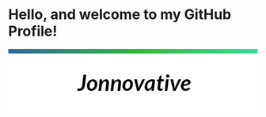 <!--
**Pythonidaer/pythonidaer** is a ✨ _special_ ✨ repository because its `README.md` (this file) appears on your GitHub profile.

Here are some ideas to get you started:

- 🔭 I’m currently working on ...
- 🌱 I’m currently learning ...
- 👯 I’m looking to collaborate on ...
- 🤔 I’m looking for help with ...
- 💬 Ask me about ...
- 📫 How to reach me: ...
- 😄 Pronouns: ...
- ⚡ Fun fact: ...
-->

# Hello, and welcome to my GitHub Profile!

<img src="https://raw.githubusercontent.com/Pythonidaer/pythonidaer/main/images/githubprofile.png" alt="Jonathan Hammond's website is jonnovative.biz" style="max-width: 100%">
